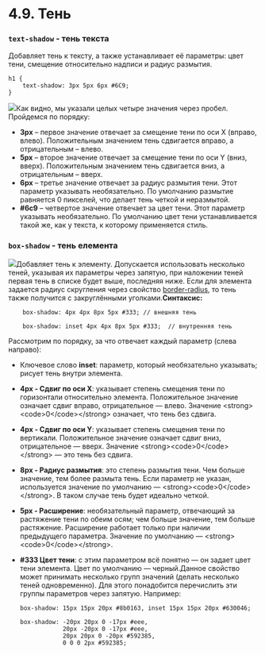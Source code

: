 # 4.9. Тень

### `text-shadow` - тень текста

Добавляет тень к тексту, а также устанавливает её параметры: цвет тени, смещение относительно надписи и радиус размытия.

```text
h1 {
    text-shadow: 3px 5px 6px #6C9;
}
```

![](https://github.com/olgamaslovaolga/Alevel-Markup/raw/master/images/img-textshadow.png)Как видно, мы указали целых четыре значения через пробел. Пройдемся по порядку:

* **3px** – первое значение отвечает за смещение тени по оси X \(вправо, влево\). Положительным значением тень сдвигается вправо, а отрицательным – влево.
* **5px** – второе значение отвечает за смещение тени по оси Y \(вниз, вверх\). Положительным значением тень сдвигается вниз, а отрицательным – вверх.
* **6px** – третье значение отвечает за радиус размытия тени. Этот параметр указывать необязательно. По умолчанию размытие равняется 0 пикселей, что делает тень четкой и неразмытой.
* **\#6c9** – четвертое значение отвечает за цвет тени. Этот параметр указывать необязательно. По умолчанию цвет тени устанавливается такой же, как у текста, к которому применяется стиль.



### `box-shadow` - тень елемента <a id="boxshadow"></a>

![](https://github.com/olgamaslovaolga/Alevel-Markup/raw/master/images/img-boxshadow.png)Добавляет тень к элементу. Допускается использовать несколько теней, указывая их параметры через запятую, при наложении теней первая тень в списке будет выше, последняя ниже. Если для элемента задается радиус скругления через свойство [border-radius](https://webref.ru/css/border-radius), то тень также получится с закруглёнными уголками.**Синтаксис:**

```text
    box-shadow: 4px 4px 8px 5px #333; // внешняя тень
    
    box-shadow: inset 4px 4px 8px 5px #333;  // внутренняя тень
```

Рассмотрим по порядку, за что отвечает каждый параметр \(слева направо\):

* Ключевое слово **inset**: параметр, который необязательно указывать; рисует тень внутри элемента.
* **4px - Сдвиг по оси X**: указывает степень смещения тени по горизонтали относительно элемента. Положительное значение означает сдвиг вправо, отрицательное — влево. Значение &lt;strong&gt;&lt;code&gt;0&lt;/code&gt;&lt;/strong&gt; означает, что тень без сдвига.
* **4px - Сдвиг по оси Y**: указывает степень смещения тени по вертикали. Положительное значение означает сдвиг вниз, отрицательное — вверх. Значение &lt;strong&gt;&lt;code&gt;0&lt;/code&gt;&lt;/strong&gt; — это тень без сдвига.
* **8px - Радиус размытия**: это степень размытия тени. Чем больше значение, тем более размыта тень. Если параметр не указан, используется значение по умолчанию — &lt;strong&gt;&lt;code&gt;0&lt;/code&gt;&lt;/strong&gt;. В таком случае тень будет идеально четкой.
* **5px - Расширение**: необязательный параметр, отвечающий за растяжение тени по обеим осям; чем больше значение, тем больше растяжение. Расширение работает только при наличии предыдущего параметра. Значение по умолчанию — &lt;strong&gt;&lt;code&gt;0&lt;/code&gt;&lt;/strong&gt;.
* **\#333 Цвет тени**: с этим параметром всё понятно — он задает цвет тени элемента. Цвет по умолчанию — черный.Данное свойство может принимать несколько групп значений \(делать несколько теней одновременно\). Для этого понадобится перечислить эти группы параметров через запятую. Например:

  ```text
  box-shadow: 15px 15px 20px #8b0163, inset 15px 15px 20px #630046;

  box-shadow: -20px 20px 0 -17px #eee,
              20px -20px 0 -17px #eee,
              20px 20px 0 -20px #592385,
              0 0 0 2px #592385;
  ```

